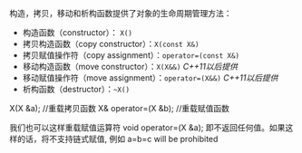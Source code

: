 构造，拷贝，移动和析构函数提供了对象的生命周期管理方法：
- 构造函数（constructor）： `X()`
- 拷贝构造函数（copy constructor）：`X(const X&)`
- 拷贝赋值操作符（copy assignment）：`operator=(const X&)`   
- 移动构造函数（move constructor）：`X(X&&)`         *C++11以后提供*
- 移动赋值操作符（move assignment）：`operator=(X&&)`       *C++11以后提供*
- 析构函数（destructor）：`~X()`

X(X &a);			//重载拷贝函数
X& operator=(X &b); //重载赋值函数

我们也可以这样重载赋值运算符 
void operator=(X &a); 
即不返回任何值。如果这样的话，将不支持链式赋值, 例如 a=b=c will be prohibited
